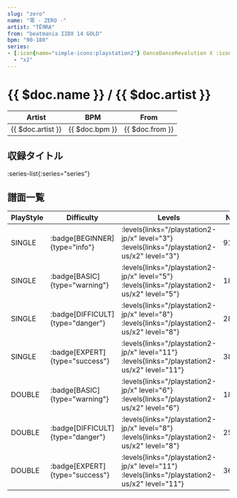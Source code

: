```yaml
---
slug: "zero"
name: "零 - ZERO -"
artist: "TЁЯRA"
from: "beatmania IIDX 14 GOLD"
bpm: "90-180"
series:
- [:icon{name="simple-icons:playstation2"} DanceDanceRevolution X :icon{name="flag:jp-4x3"}](/playstation2-jp/x)
  - "x2"
---
```


# {{ $doc.name }} / {{ $doc.artist }}

|Artist|BPM|From|
|------|---|----|
|{{ $doc.artist }}|{{ $doc.bpm }}|{{ $doc.from }}|

## 収録タイトル

:series-list{:series="series"}

## 譜面一覧

|PlayStyle|Difficulty|Levels|Notes|Movie|
|---------|----------|------|-----|-----|
|SINGLE| :badge[BEGINNER]{type="info"}| :levels{links="/playstation2-jp/x" level="3"} :levels{links="/playstation2-us/x2" level="3"}|91/0||
|SINGLE| :badge[BASIC]{type="warning"}| :levels{links="/playstation2-jp/x" level="5"} :levels{links="/playstation2-us/x2" level="5"}|188/8||
|SINGLE| :badge[DIFFICULT]{type="danger"}| :levels{links="/playstation2-jp/x" level="8"} :levels{links="/playstation2-us/x2" level="8"}|280/27||
|SINGLE| :badge[EXPERT]{type="success"}| :levels{links="/playstation2-jp/x" level="11"} :levels{links="/playstation2-us/x2" level="11"}|384/29||
|DOUBLE| :badge[BASIC]{type="warning"}| :levels{links="/playstation2-jp/x" level="6"} :levels{links="/playstation2-us/x2" level="6"}|186/6||
|DOUBLE| :badge[DIFFICULT]{type="danger"}| :levels{links="/playstation2-jp/x" level="8"} :levels{links="/playstation2-us/x2" level="8"}|256/21||
|DOUBLE| :badge[EXPERT]{type="success"}| :levels{links="/playstation2-jp/x" level="11"} :levels{links="/playstation2-us/x2" level="11"}|363/9||
